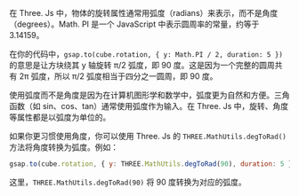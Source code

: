 在 Three. Js 中，物体的旋转属性通常用弧度（radians）来表示，而不是角度（degrees）。Math. PI 是一个 JavaScript 中表示圆周率的常量，约等于 3.14159。

在你的代码中，`gsap.to(cube.rotation, { y: Math.PI / 2, duration: 5 })` 的意思是让方块绕其 y 轴旋转 π/2 弧度，即 90 度。这是因为一个完整的圆周共有 2π 弧度，所以 π/2 弧度相当于四分之一圆周，即 90 度。

使用弧度而不是角度是因为在计算机图形学和数学中，弧度更为自然和方便。三角函数（如 sin、cos、tan）通常使用弧度作为输入。在 Three. Js 中，旋转、角度等属性都是以弧度为单位的。

如果你更习惯使用角度，你可以使用 Three. Js 的 `THREE.MathUtils.degToRad()` 方法将角度转换为弧度。例如：

```javascript
gsap.to(cube.rotation, { y: THREE.MathUtils.degToRad(90), duration: 5 });
``` 

这里，`THREE.MathUtils.degToRad(90)` 将 90 度转换为对应的弧度。